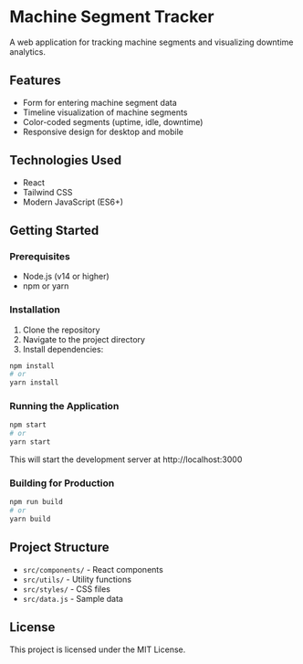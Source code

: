 # Machine Segment Tracker

A web application for tracking machine segments and visualizing downtime analytics.

## Features

- Form for entering machine segment data
- Timeline visualization of machine segments
- Color-coded segments (uptime, idle, downtime)
- Responsive design for desktop and mobile

## Technologies Used

- React
- Tailwind CSS
- Modern JavaScript (ES6+)

## Getting Started

### Prerequisites

- Node.js (v14 or higher)
- npm or yarn

### Installation

1. Clone the repository
2. Navigate to the project directory
3. Install dependencies:

```bash
npm install
# or
yarn install
```

### Running the Application

```bash
npm start
# or
yarn start
```

This will start the development server at http://localhost:3000

### Building for Production

```bash
npm run build
# or
yarn build
```

## Project Structure

- `src/components/` - React components
- `src/utils/` - Utility functions
- `src/styles/` - CSS files
- `src/data.js` - Sample data

## License

This project is licensed under the MIT License.
